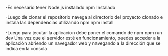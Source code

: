 -Es necesario tener 
Node.js instalado
npm Instalado

-Luego de clonar el repositorio navega al directorio del proyecto clonado e instala las dependencias utilizando npm
npm install

-Luego para jecutar la aplicacion debe poner el comando de npm
npm run dev
Una vez que el servidor esté en funcionamiento, puedes acceder a la aplicación abriendo un navegador web y navegando a la dirección que se indica en la consola
